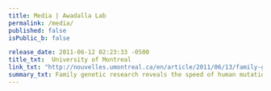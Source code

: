 ```yaml
---
title: Media | Awadalla Lab
permalink: /media/
published: false
isPublic_b: false

release_date: 2011-06-12 02:23:33 -0500
title_txt: 	University of Montreal
link_txt: "http://nouvelles.umontreal.ca/en/article/2011/06/13/family-genetic-research-reveals-the-speed-of-human-mutation/"
summary_txt: Family genetic research reveals the speed of human mutationFamily genetic research reveals the speed of human mutation
---
```

